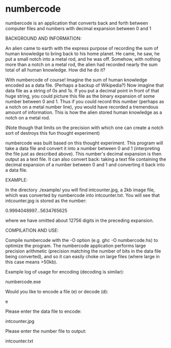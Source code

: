 numbercode
==========

numbercode is an application that converts back and forth between computer files and numbers with
decimal expansion between 0 and 1


BACKGROUND AND INFORMATION:

An alien came to earth with the express purpose of recording the sum of human knowledge to bring
back to his home planet. He came, he saw, he put a small notch into a metal rod, and he was off.
Somehow, with nothing more than a notch on a metal rod, the alien had recorded nearly the sum
total of all human knowledge. How did he do it?

With numbercode of course! Imagine the sum of human knowledge encoded as a data file. (Perhaps
a backup of Wikipedia?) Now imagine that data file as a string of 0s and 1s. If you put a decimal
point in front of that huge string, you could picture this file as the binary expansion of some
number between 0 and 1. Thus if you could record this number (perhaps as a notch on a metal number
line), you would have recorded a tremendous amount of information. This is how the alien stored
human knowledge as a notch on a metal rod.

(Note though that limits on the precision with which one can create a notch sort of destroys this
fun thought experiment)

numbercode was built based on this thought experiment. This program will take a data file and
convert it into a number between 0 and 1 (interpreting the file just as described above). This
number's decimal expansion is then output as a text file. It can also convert back: taking
a text file containing the decimal expansion of a number between 0 and 1 and converting it
back into a data file.


EXAMPLE:

In the directory ./example/ you will find intcounter.jpg, a 2kb image file, which was converted
by numbercode into intcounter.txt. You will see that intcounter.jpg is stored as the number:

  0.9994048997...5634765625
  
where we have omitted about 12756 digits in the preceding expansion.


COMPILATION AND USE:

Compile numbercode with the -O option (e.g. ghc -O numbercode.hs) to optimize the program. The
numbercode application performs large precision arithmetic (precision matching the number of
bits in the data file being converted), and so it can easily choke on large files (where large
in this case means >50kb).

Example log of usage for encoding (decoding is similar):

numbercode.exe

Would you like to encode a file (e) or decode (d):

e

Please enter the data file to encode:

intcounter.jpg

Please enter the number file to output:

intcounter.txt
